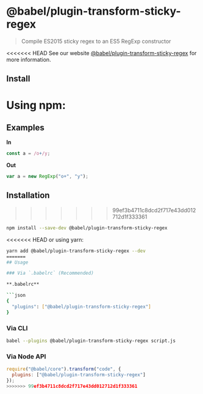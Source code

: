 # @babel/plugin-transform-sticky-regex

> Compile ES2015 sticky regex to an ES5 RegExp constructor

<<<<<<< HEAD
See our website [@babel/plugin-transform-sticky-regex](https://babeljs.io/docs/en/next/babel-plugin-transform-sticky-regex.html) for more information.

## Install

Using npm:
=======
## Examples

**In**

```javascript
const a = /o+/y;
```

**Out**

```javascript
var a = new RegExp("o+", "y");
```

## Installation
>>>>>>> 99ef3b4711c8dcd2f717e43dd012712d1f333361

```sh
npm install --save-dev @babel/plugin-transform-sticky-regex
```

<<<<<<< HEAD
or using yarn:

```sh
yarn add @babel/plugin-transform-sticky-regex --dev
=======
## Usage

### Via `.babelrc` (Recommended)

**.babelrc**

```json
{
  "plugins": ["@babel/plugin-transform-sticky-regex"]
}
```

### Via CLI

```sh
babel --plugins @babel/plugin-transform-sticky-regex script.js
```

### Via Node API

```javascript
require("@babel/core").transform("code", {
  plugins: ["@babel/plugin-transform-sticky-regex"]
});
>>>>>>> 99ef3b4711c8dcd2f717e43dd012712d1f333361
```
